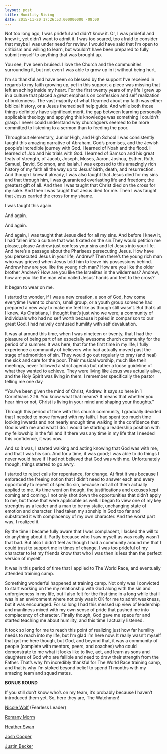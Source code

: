 ```yaml
---
layout: post
title: Humility Rising
date: 2015-11-20 17:26:53.000000000 -08:00
---
```

Not too long ago, I was prideful and didn’t know it. Or, I was prideful and knew it, yet didn’t want to admit it. I was too scared, too afraid to consider that maybe I was under need for review. I would have said that I’m open to criticism and willing to learn, but wouldn’t have been prepared to fully submit myself to anything that was brought up.

You see, I’ve been bruised. I love the Church and the communities surrounding it, but not even I was able to grow up in it without being hurt.

I’m so thankful and have been so blessed by the support I’ve received in regards to my faith growing up, yet in this support a piece was missing that left an aching inside my heart. For the first twenty years of my life I grew up in a culture that placed a great emphasis on confession and self realization of brokenness. The vast majority of what I learned about my faith was either biblical history, or a Jesus themed self help guide. And while both those things definitely have significant merit, the gap between learning personally applicable theology and applying this knowledge was something I couldn’t grasp. I never could understand why churchgoers seemed to be more committed to listening to a sermon than to feeding the poor.

Throughout elementary, Junior High, and HIgh School I was consistently taught this amazing narrative of Abraham, God’s promises, and the Jewish people’s incredible journey with God. I learned of Noah and the flood. I learned of Job and his trials with God. I learned of Samson and his great feats of strength, of Jacob, Joseph, Moses, Aaron, Joshua, Esther, Ruth, Samuel, David, Solomon, and Isaiah. I was exposed to this amazingly rich history of my faith all the way up to Jesus’ birth, death, and resurrection. And though I knew it already, I was also taught that Jesus died for my sins and that through him, I was guaranteed everlasting life and freedom; the greatest gift of all. And then I was taught that Christ died on the cross for my sake. And then I was taught that Jesus died for me. Then I was taught that Jesus carried the cross for my shame.

I was taught this again.

And again.

And again.

And again, I was taught that Jesus died for all my sins. And before I knew it, I had fallen into a culture that was fixated on the sin.They would petition me please, please Andrew just confess your sins and let Jesus into your life. And here’s a passage about the Pharisees persecuting Jesus. How have you persecuted Jesus in your life, Andrew? Then there’s the young rich man who was grieved when Jesus told him to leave his possessions behind. Andrew how are you like the young rich man? How are you like the older brother Andrew? How are you like the Israelites in the wilderness? Andrew, how are you like the man who nailed Jesus’ hands and feet to the cross?

It began to wear on me.

I started to wonder, if I was a new creation, a son of God, how come everytime I went to church, small group, or a youth group someone had prepared a new way to make me feel like as though still wasn’t. But that’s all I knew. As Christians, I thought that’s just who we were; a community of individuals who had no self worth because it paled in comparison to our great God. I had naively confused humility with self devaluation.

It was at around this time, when I was nineteen or twenty, that I had the pleasure of being part of an especially awesome church community for the period of a summer. It was here, that for the first time in my life, I fully experience a community of believers who had actually moved past the stage of admonition of sin. They would go out regularly to pray (and heal) the sick and care for the poor. Their musical worship, much like their meetings, never followed a strict agenda but rather a loose guideline of what they wanted to achieve. They were living like Jesus was actually alive, and the Holy Spirit was living in them. I remember specifically the pastor telling me one day

“You’ve been given the mind of Christ, Andrew. It says so here in 1 Corinthians 2:16. You know what that means? It means that whether you hear him or not, Christ is living in your mind and shaping your thoughts.”

Through this period of time with this church community, I gradually decided that I needed to move forward with my faith. I had spent too much time looking inwards and not nearly enough time walking in the confidence that God is with me and what I do. I would be starting a leadership position with my fellowship in the fall and if there was any time in my life that I needed this confidence, it was now.

And so it was, I started walking and acting knowing that God was with me, and that I was his son. And for a time, it was good; I was able to do things I never would have if I had not believed that God was with me. Unfortunately though, things started to go awry.

I started to reject calls for repentance, for change. At first it was because I embraced the freeing notion that I didn’t need to answer each and every opportunity to repent of specific sin, because not all of them actually applied to me. As time went on though, the justifications and excuses kept coming and coming. I not only shot down the opportunities that didn’t apply to me, but those that were applicable as well. I began to view one of my key strengths as a leader and a man to be my static, unchanging state of emotion and character. I had taken my sonship in God too far and substituted it with complacency of my own character. And the worst part was, I realized it.

By the time I became fully aware that I was complacent, I lacked the will to do anything about it. Partly because who I saw myself as was really wasn’t that bad. But also I didn’t feel as though I had a community around me that I could trust to support me in times of change. I was too prideful of my character to let my friends know that who I was then is less than the perfect version of myself.

It was in this period of time that I applied to The World Race, and eventually attended training camp.

Something wonderful happened at training camp. Not only was I convicted to start working on the my relationship with God along with the sin and unforgiveness in my life, but I also felt for the first time in a long while that I was in an environment where not only was it OK for me to admit weakness, but it was encouraged. For so long I had this messed up view of leadership and manliness mixed with my own sense of pride that pushed me into complacency of character. Finally though, God gave me space for and started teaching me about humility, and this time I actually listened.

It took so long for me to reach this point of realizing just how far humility needs to reach into my life, but I’m glad I’m here now. It really wasn’t myself that got me here though, but God, and beyond that, it was a community of people (complete with mentors, peers, and coaches) who could demonstrate to me what it looks like to live, act, and learn as sons and daughters of God who are fallible and need to draw their strength from the Father. That’s why I’m incredibly thankful for The World Race training camp, and that is why I’m stoked beyond belief to spend 11 months with my amazing team and squad mates.

 

**BONUS ROUND**

If you still don’t know who’s on my team, it’s probably because I haven’t introduced them yet. So, here they are, The Watchmen!

[Nicole Wolf](http://nicolewolf.theworldrace.org/) (Fearless Leader)

[Romany Morm](http://romanymorm.theworldrace.org/)

[Heather Swan](http://heatherswan.theworldrace.org/)

[Josh Cooper](http://joshcooper.theworldrace.org/)

[Justin Becker](http://justinbecker.theworldrace.org/)
